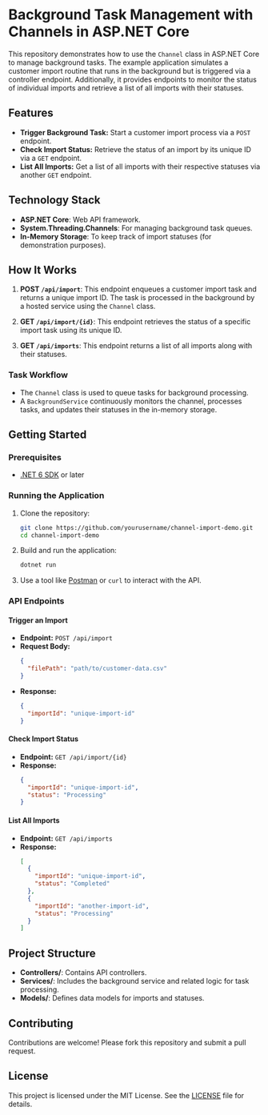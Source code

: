 # Background Task Management with Channels in ASP.NET Core

This repository demonstrates how to use the `Channel` class in ASP.NET Core to manage background tasks. The example application simulates a customer import routine that runs in the background but is triggered via a controller endpoint. Additionally, it provides endpoints to monitor the status of individual imports and retrieve a list of all imports with their statuses.

## Features

- **Trigger Background Task:** Start a customer import process via a `POST` endpoint.
- **Check Import Status:** Retrieve the status of an import by its unique ID via a `GET` endpoint.
- **List All Imports:** Get a list of all imports with their respective statuses via another `GET` endpoint.

## Technology Stack

- **ASP.NET Core**: Web API framework.
- **System.Threading.Channels**: For managing background task queues.
- **In-Memory Storage**: To keep track of import statuses (for demonstration purposes).

## How It Works

1. **POST `/api/import`**: This endpoint enqueues a customer import task and returns a unique import ID. The task is processed in the background by a hosted service using the `Channel` class.

2. **GET `/api/import/{id}`**: This endpoint retrieves the status of a specific import task using its unique ID.

3. **GET `/api/imports`**: This endpoint returns a list of all imports along with their statuses.

### Task Workflow

- The `Channel` class is used to queue tasks for background processing.
- A `BackgroundService` continuously monitors the channel, processes tasks, and updates their statuses in the in-memory storage.

## Getting Started

### Prerequisites

- [.NET 6 SDK](https://dotnet.microsoft.com/download/dotnet/6.0) or later

### Running the Application

1. Clone the repository:
   ```bash
   git clone https://github.com/yourusername/channel-import-demo.git
   cd channel-import-demo
   ```

2. Build and run the application:
   ```bash
   dotnet run
   ```

3. Use a tool like [Postman](https://www.postman.com/) or `curl` to interact with the API.

### API Endpoints

#### Trigger an Import

- **Endpoint:** `POST /api/import`
- **Request Body:**
  ```json
  {
    "filePath": "path/to/customer-data.csv"
  }
  ```
- **Response:**
  ```json
  {
    "importId": "unique-import-id"
  }
  ```

#### Check Import Status

- **Endpoint:** `GET /api/import/{id}`
- **Response:**
  ```json
  {
    "importId": "unique-import-id",
    "status": "Processing"
  }
  ```

#### List All Imports

- **Endpoint:** `GET /api/imports`
- **Response:**
  ```json
  [
    {
      "importId": "unique-import-id",
      "status": "Completed"
    },
    {
      "importId": "another-import-id",
      "status": "Processing"
    }
  ]
  ```

## Project Structure

- **Controllers/**: Contains API controllers.
- **Services/**: Includes the background service and related logic for task processing.
- **Models/**: Defines data models for imports and statuses.

## Contributing

Contributions are welcome! Please fork this repository and submit a pull request.

## License

This project is licensed under the MIT License. See the [LICENSE](LICENSE) file for details.

